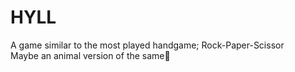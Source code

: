 <h1>HYLL</h1>

<!--<h3>A Game</h3>-->

A game similar to the most played handgame; Rock-Paper-Scissor <br>
Maybe an animal version of the same👀
